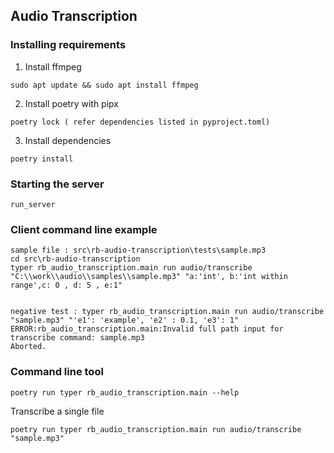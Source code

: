 ## Audio Transcription

### Installing requirements

1. Install ffmpeg
```
sudo apt update && sudo apt install ffmpeg
```
2. Install poetry with pipx
```
poetry lock ( refer dependencies listed in pyproject.toml)
```
3. Install dependencies
```
poetry install
```

### Starting the server

```
run_server

```

### Client command line example

```
sample file : src\rb-audio-transcription\tests\sample.mp3
cd src\rb-audio-transcription
typer rb_audio_transcription.main run audio/transcribe "C:\\work\\audio\\samples\\sample.mp3" "a:'int', b:'int within range',c: 0 , d: 5 , e:1"


negative test : typer rb_audio_transcription.main run audio/transcribe "sample.mp3" "'e1': 'example', 'e2' : 0.1, 'e3': 1"
ERROR:rb_audio_transcription.main:Invalid full path input for transcribe command: sample.mp3
Aborted.

```

### Command line tool
```
poetry run typer rb_audio_transcription.main --help
```
Transcribe a single file
```
poetry run typer rb_audio_transcription.main run audio/transcribe "sample.mp3"
```
